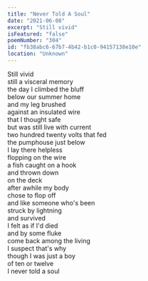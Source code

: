 ```yaml
---
title: "Never Told A Soul"
date: "2021-06-08"
excerpt: "Still vivid"
isFeatured: "false"
poemNumber: "304"
id: "fb38abc6-67b7-4b42-b1c0-94157138e10e"
location: "Unknown"
---
```


Still vivid  
still a visceral memory  
the day I climbed the bluff  
below our summer home  
and my leg brushed  
against an insulated wire  
that I thought safe  
but was still live with current  
two hundred twenty volts that fed  
the pumphouse just below  
I lay there helpless  
flopping on the wire  
a fish caught on a hook  
and thrown down  
on the deck  
after awhile my body  
chose to flop off  
and like someone who's been  
struck by lightning  
and survived  
I felt as if I'd died  
and by some fluke  
come back among the living  
I suspect that's why  
though I was just a boy  
of ten or twelve  
I never told a soul
